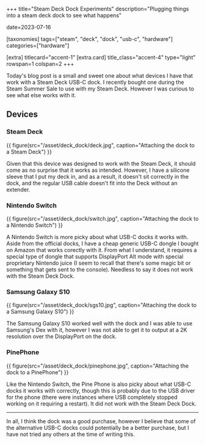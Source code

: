 +++
title="Steam Deck Dock Experiments"
description="Plugging things into a steam deck dock to see what happens"

date=2023-07-16

[taxonomies]
tags=["steam", "deck", "dock", "usb-c", "hardware"]
categories=["hardware"]

[extra]
titlecard="accent-1"
[extra.card]
title_class="accent-4"
type="light"
rowspan=1
colspan=2
+++

Today's blog post is a small and sweet one about what devices I have that work with a Steam Deck USB-C dock. I recently bought one during the Steam Summer Sale to use with my Steam Deck. However I was curious to see what else works with it.

## Devices

### Steam Deck

{{ figure(src="/asset/deck_dock/deck.jpg", caption="Attaching the dock to a Steam Deck") }}

Given that this device was designed to work with the Steam Deck, it should come as no surprise that it works as intended. However, I have a silicone sleeve that I put my deck in, and as a result, it doesn't sit correctly in the dock, and the regular USB cable doesn't fit into the Deck without an extender.

### Nintendo Switch

{{ figure(src="/asset/deck_dock/switch.jpg", caption="Attaching the dock to a Nintendo Switch") }}

A Nintendo Switch is more picky about what USB-C docks it works with. Aside from the official docks, I have a cheap generic USB-C dongle I bought on Amazon that works corectly with it. From what I understand, it requires a special type of dongle that supports DisplayPort Alt mode with special proprietary Nintendo juice (I seem to recall that there's some magic bit or something that gets sent to the console). Needless to say it does not work with the Steam Deck Dock. 

### Samsung Galaxy S10

{{ figure(src="/asset/deck_dock/sgs10.jpg", caption="Attaching the dock to a Samsung Galaxy S10") }}

The Samsung Galaxy S10 worked well with the dock and I was able to use Samsung's Dex with it, however I was not able to get it to output at a 2K resolution over the DisplayPort on the dock.

### PinePhone

{{ figure(src="/asset/deck_dock/pinephone.jpg", caption="Attaching the dock to a PinePhone") }}

Like the Nintendo Switch, the Pine Phone is also picky about what USB-C docks it works with correctly, though this is probably due to the USB driver for the phone (there were instances where USB completely stopped working on it requiring a restart). It did not work with the Steam Deck Dock.

---

In all, I think the dock was a good purchase, however I believe that some of the alternative USB-C docks could potentially be a better purchase, but I have not tried any others at the time of writing this.
